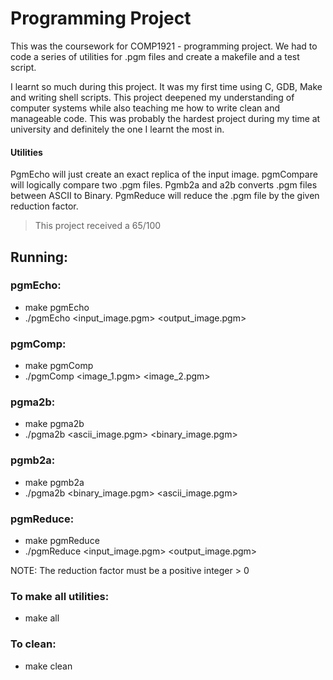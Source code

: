 # Programming Project
This was the coursework for COMP1921 - programming project. We had to code a series of utilities for .pgm files and create a makefile and a test script.

I learnt so much during this project. It was my first time using C, GDB, Make and writing shell scripts. This project deepened my understanding of computer systems while also teaching me how to write clean and manageable code. This was probably the hardest project during my time at university and definitely the one I learnt the most in. 

#### Utilities
PgmEcho will just create an exact replica of the input image. pgmCompare will logically compare two .pgm files. Pgmb2a and a2b converts .pgm files between ASCII to Binary. PgmReduce will reduce the .pgm file by the given reduction factor.

> This project received a 65/100

## Running:

### pgmEcho:
- make pgmEcho
- ./pgmEcho <input_image.pgm> <output_image.pgm>


### pgmComp:
- make pgmComp
- ./pgmComp <image_1.pgm> <image_2.pgm>


### pgma2b:
- make pgma2b
- ./pgma2b <ascii_image.pgm> <binary_image.pgm>


### pgmb2a:
- make pgmb2a
- ./pgma2b <binary_image.pgm> <ascii_image.pgm>
	

### pgmReduce:
- make pgmReduce
- ./pgmReduce <input_image.pgm> <reduction factor> <output_image.pgm>

NOTE: The reduction factor must be a positive integer > 0

### To make all utilities:
- make all
	
### To clean:
- make clean

